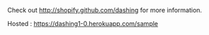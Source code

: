 Check out http://shopify.github.com/dashing for more information.

Hosted : https://dashing1-0.herokuapp.com/sample